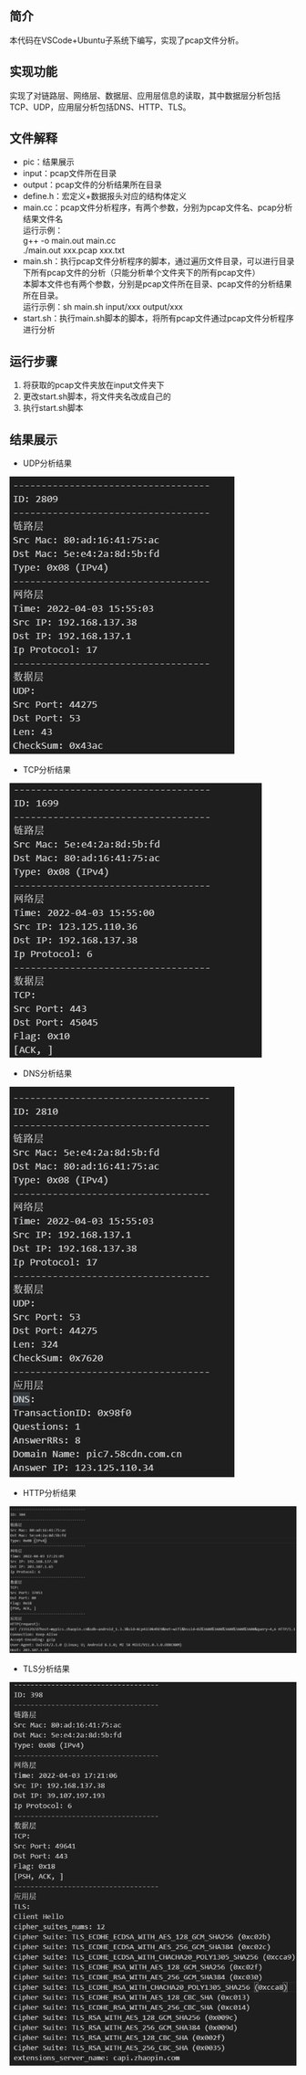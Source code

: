 ## 简介
本代码在VSCode+Ubuntu子系统下编写，实现了pcap文件分析。

## 实现功能
实现了对链路层、网络层、数据层、应用层信息的读取，其中数据层分析包括TCP、UDP，应用层分析包括DNS、HTTP、TLS。

## 文件解释
- pic：结果展示
- input：pcap文件所在目录
- output：pcap文件的分析结果所在目录
- define.h：宏定义+数据报头对应的结构体定义
- main.cc：pcap文件分析程序，有两个参数，分别为pcap文件名、pcap分析结果文件名  
  运行示例：  
  g++ -o main.out main.cc  
  ./main.out xxx.pcap xxx.txt
- main.sh：执行pcap文件分析程序的脚本，通过遍历文件目录，可以进行目录下所有pcap文件的分析（只能分析单个文件夹下的所有pcap文件）  
  本脚本文件也有两个参数，分别是pcap文件所在目录、pcap文件的分析结果所在目录。  
  运行示例：sh main.sh input/xxx output/xxx
- start.sh：执行main.sh脚本的脚本，将所有pcap文件通过pcap文件分析程序进行分析

## 运行步骤
1. 将获取的pcap文件夹放在input文件夹下
2. 更改start.sh脚本，将文件夹名改成自己的
3. 执行start.sh脚本

## 结果展示
- UDP分析结果
<img src="pic\图片1.png" alt="图片1"/>

- TCP分析结果
<img src="pic\图片2.png" alt="图片2"/>

- DNS分析结果
<img src="pic\图片3.png" alt="图片3"/>

- HTTP分析结果
<img src="pic\图片4.png" alt="图片4"/>

- TLS分析结果
<img src="pic\图片5.png" alt="图片5"/>